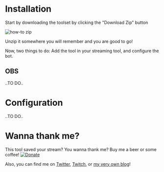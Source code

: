 # Installation

Start by downloading the toolset by clicking the "Download Zip" button

![how-to zip](./docs/how-to-zip.png)

Unzip it somewhere you will remember and you are good to go!

Now, two things to do: Add the tool in your streaming tool, and configure the bot.

## OBS

..TO DO..

# Configuration

..TO DO..

# Wanna thank me?

This tool saved your stream? You wanna thank me? Buy me a beer or some coffee!
[![Donate](https://img.shields.io/badge/Donate-PayPal-green.svg)](https://www.paypal.com/cgi-bin/webscr?cmd=_donations&item_name=Donation+for+Draw+On+Stream+telestrator&business=WTF33XNRB3XTL&currency_code=EUR&source=url)

Also, you can find me on [Twitter](https://twitter.com/Eskimon_fr), [Twitch](https://twitch.tv/eskimon), or [my very own blog](https://eskimon.fr)!

